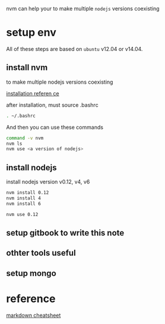 nvm can help your to make multiple `nodejs` versions coexisting

# setup env
All of these steps are based on `ubuntu` v12.04 or v14.04.

## install nvm 
to make multiple nodejs versions coexisting

[installation referen ce](https://github.com/creationix/nvm)

after installation, must source .bashrc
```bash
. ~/.bashrc
```

And then you can use these commands
```bash
command -v nvm 
nvm ls
nvm use <a version of nodejs>
```


## install nodejs
install nodejs version v0.12, v4, v6
```bash
nvm install 0.12
nvm install 4
nvm install 6

nvm use 0.12
```


## setup gitbook to write this note


## othter tools useful



## setup mongo


# reference

[markdown cheatsheet](https://github.com/adam-p/markdown-here/wiki/Markdown-Cheatsheet)

